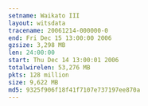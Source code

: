```yaml
---
setname: Waikato III
layout: witsdata
tracename: 20061214-000000-0
end: Fri Dec 15 13:00:00 2006
gzsize: 3,298 MB
len: 24:00:00
start: Thu Dec 14 13:00:01 2006
totalwirelen: 53,276 MB
pkts: 128 million
size: 9,622 MB
md5: 9325f906f18f41f7107e737197ee870a
---
```

